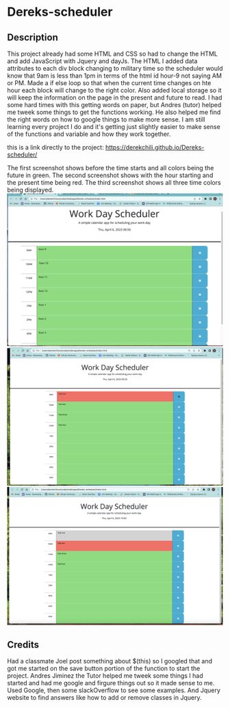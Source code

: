 # Dereks-scheduler

## Description
This project already had some HTML and CSS so had to change the HTML and add JavaScript with Jquery and dayJs. The HTML I added data attributes to each div block changing to military time so the scheduler would know that 9am is less than 1pm in terms of the html id hour-9 not saying AM or PM. Made a if else loop so that when the current time changes on hte hour each block will change to the right color. Also added local storage so it will keep the information on the page in the present and future to read. I had some hard times with this getting words on paper, but Andres (tutor) helped me tweek some things to get the functions working. He also helped me find the right words on how to google things to make more sense. I am still learning every project I do and it's getting just slightly easier to make sense of the functions and variable and how they work together.

this is a link directly to the project:
https://derekchili.github.io/Dereks-scheduler/

The first screenshot shows before the time starts and all colors being the future in green.
The second screenshot shows with the hour starting and the present time being red.
The third screenshot shows all three time colors being displayed.
![alt text](screenshot1.png)
![alt text](screenshot2.png)
![alt text](screenshot3.png)


## Credits
Had a classmate Joel post something about $(this) so I googled that and got me started on the save button portion of the function to start the project. Andres Jiminez the Tutor helped me tweek some things I had started and had me google and firgure things out so it made sense to me. Used Google, then some slackOverflow to see some examples. And Jquery website to find answers like how to add or remove classes in Jquery.


